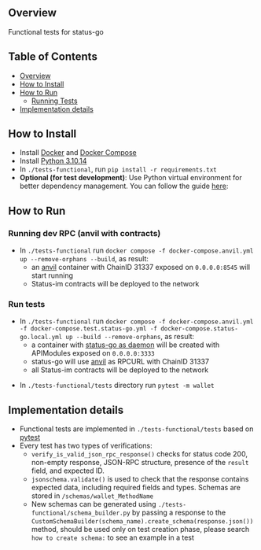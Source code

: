 ## Overview

Functional tests for status-go

## Table of Contents

- [Overview](#overview)
- [How to Install](#how-to-install)
- [How to Run](#how-to-run)
  - [Running Tests](#running-tests)
- [Implementation details](#implementation-details)

## How to Install

* Install [Docker](https://docs.docker.com/engine/install/) and [Docker Compose](https://docs.docker.com/compose/install/)
* Install [Python 3.10.14](https://www.python.org/downloads/)
* In `./tests-functional`, run `pip install -r requirements.txt`
* **Optional (for test development)**: Use Python virtual environment for better dependency management. You can follow the guide [here](https://akrabat.com/creating-virtual-environments-with-pyenv/):

## How to Run

### Running dev RPC (anvil with contracts)
- In `./tests-functional` run `docker compose -f docker-compose.anvil.yml up --remove-orphans --build`, as result:
    * an [anvil](https://book.getfoundry.sh/reference/anvil/) container with ChainID 31337 exposed on `0.0.0.0:8545` will start running
    * Status-im contracts will be deployed to the network

### Run tests
- In `./tests-functional` run `docker compose -f docker-compose.anvil.yml -f docker-compose.test.status-go.yml -f docker-compose.status-go.local.yml up --build --remove-orphans`, as result:
    * a container with [status-go as daemon](https://github.com/status-im/status-go/issues/5175) will be created with APIModules exposed on `0.0.0.0:3333`
    * status-go will use [anvil](https://book.getfoundry.sh/reference/anvil/) as RPCURL with ChainID 31337 
    * all Status-im contracts will be deployed to the network

* In `./tests-functional/tests` directory run `pytest -m wallet` 

## Implementation details

- Functional tests are implemented in `./tests-functional/tests` based on [pytest](https://docs.pytest.org/en/8.2.x/)
- Every test has two types of verifications:
    - `verify_is_valid_json_rpc_response()` checks for status code 200, non-empty response, JSON-RPC structure, presence of the `result` field, and expected ID.
    - `jsonschema.validate()` is used to check that the response contains expected data, including required fields and types. Schemas are stored in `/schemas/wallet_MethodName`
    - New schemas can be generated using `./tests-functional/schema_builder.py` by passing a response to the `CustomSchemaBuilder(schema_name).create_schema(response.json())` method, should be used only on test creation phase, please search `how to create schema:` to see an example in a test